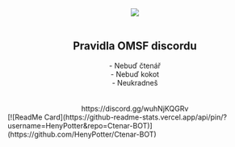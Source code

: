 <div align="center"><a href="https://media.discordapp.net/attachments/751468211341492285/776193613012402216/biznis_bracho.png?width=1440&height=601"><img src="https://cdn.discordapp.com/emojis/759776440450416671.png?v=1"></a></div><br>
<h2 align="center">Pravidla OMSF discordu</h2>
<div align="center">
- Nebuď čtenář <br>
- Nebuď kokot <br>
- Neukradneš <br>
  <br>
  <br>
  https://discord.gg/wuhNjKQGRv
  
</div>
[![ReadMe Card](https://github-readme-stats.vercel.app/api/pin/?username=HenyPotter&repo=Ctenar-BOT)](https://github.com/HenyPotter/Ctenar-BOT)

